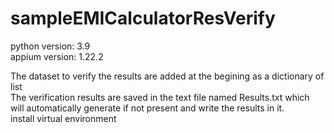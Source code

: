 
# sampleEMICalculatorResVerify
python version: 3.9<br>
appium version: 1.22.2<br>

The dataset to verify the results are added at the begining as a dictionary of list<br>
The verification results are saved in the text file named Results.txt which will automatically generate if not present and write the results in it.<br>
install virtual environment<br>
